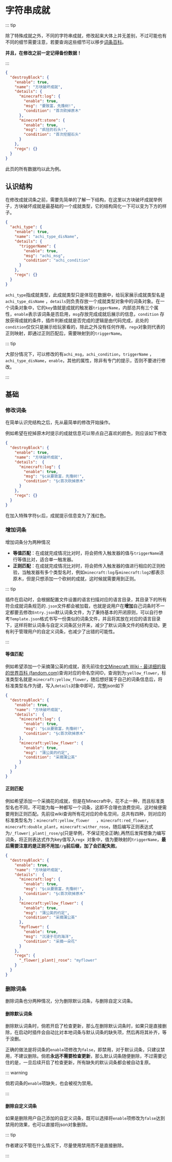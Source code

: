 # 字符串成就



::: tip

除了特殊成就之外，不同的字符串成就，修改起来大体上并无差别，不过可能也有不同的细节需要注意，若要查询这些细节可以移步[词条百科](../entry/README.md)。

**并且，在修改之前一定记得备份数据！**

:::

```json
{
  "destroyBlock": {
    "enable": true,
    "name": "方块破坏成就",
    "details": {
      "minecraft:log": {
        "enable": true,
        "msg": "要致富，先撸树!",
        "condition": "首次砍掉原木"
      },
      "minecraft:stone": {
        "enable": true,
        "msg": "疯狂的石头!",
        "condition": "首次挖掘石头"
      }
    },
    "regx": {}
  }
}
```

此页的所有数据均以此为例。



## 认识结构

在修改成就词条之前，需要先简单的了解一下结构，在这里以方块破坏成就举例子，方块破坏成就是最基础的一个成就类型，它的结构简化一下可以变为下方的样子。

```json
{
  "achi_type": {
    "enable": true,
    "name": "achi_type_disName",
    "details": {
      "triggerName": {
        "enable": true,
        "msg": "achi_msg",
        "condition": "achi_condition"
      }
    },
    "regx": {}
  }
}
```

`achi_type`指成就类型，此成就类型只是体现在数据中，给玩家展示成就类型名是`achi_type_disName` ，`details`则负责存放一个成就类型对象中的词条对象。在一个词条对象中，它的`key`值就是成就的触发器`triggerName`，内部总共有三个属性，`enable`表示该词条是否启用，`msg`存放完成成就后展示的信息，`condition` 存放获得成就的条件，插件判断成就是否完成的逻辑是由代码完成，此处的`condition`仅仅只是展示给玩家看的，除此之外没有任何作用，`regx`对象则代表的正则映射，即通过正则匹配后，需要映射到的`triggerName`。

::: tip

大部分情况下，可以修改的有`achi_msg`，`achi_condition`，`triggerName` ，`achi_type_disName`，`enable`，其他的属性，除非有专门的提示，否则不要进行修改。

:::



## 基础



### 修改词条

在简单认识完结构之后，先从最简单的修改开始操作。

例如希望在挖掉原木时提示的成就信息可以带点自己喜欢的颜色，则应该如下修改

```json
{
  "destroyBlock": {
    "enable": true,
    "name": "方块破坏成就",
    "details": 	{
      "minecraft:log": {
        "enable": true,
        "msg": "§c从要致富，先撸树!",
        "condition": "§c首次砍掉原木"
      }
    },
    "regx": {}
  }
}
```

在加入特殊字符`§c`后，成就提示信息变为了浅红色。



### 增加词条

 增加词条分为两种情况

- **等值匹配**：在成就完成情况比对时，将会把传入触发器的值与`triggerName`进行等值比对，适合单一触发器。
- **正则匹配**：在成就完成情况比对时，将会把传入触发器的值进行相应的正则检验，当触发器有多个类型名时，例如`minecraft:log`与`minecraft:log2`都表示原木，但是只想添加一个砍树的成就，这时候就需要用到正则。



::: tip

插件在启动时，会根据配置文件设置的语言扫描对应的语言目录，其目录下的所有符合成就词条规范的`.json`文件都会被加载，也就是说用户在**增加**自己词条时不一定都要去修改`Entry.json`默认词条文件，为了秉持基本的开闭原则，可以自行参考`Template.json`格式书写一份类似的词条文件，并且将其放在对应的语言目录下，这样将默认词条与自定义词条区分开来，减少了默认词条文件的结构变动，更有利于管理用户的自定义词条，也减少了出错的可能性。

:::



#### 等值匹配

例如希望添加一个采摘蒲公英的成就，首先前往[中文Minecraft Wiki - 最详细的我的世界百科 (fandom.com)](https://minecraft.fandom.com/zh/wiki/Minecraft_Wiki)查询对应的命名空间ID，查询到为:`yellow_flower`，标准类型名就是:`minecraft:yellow_flower`，随后想好属于自己的词条信息后，将标准类型名作为键，写入`details`对象中即可，完整json如下

```json
{
  "destroyBlock": {
    "enable": true,
    "name": "方块破坏成就",
    "details": 	{
      "minecraft:log": {
        "enable": true,
        "msg": "§c从要致富，先撸树!",
        "condition": "§c首次砍掉原木"
      },
      "minecraft:yellow_flower": {
        "enable": true,
        "msg": "蒲公英的约定",
        "condition": "采摘蒲公英"
      }
    }
  }
}
```



#### 正则匹配

例如希望添加一个采摘花的成就，但是在Minecraft中，花不止一种，而且标准类型名也不同，不可能为每一种都写一个词条，这即不合理也浪费空间，这时候便需要用到正则匹配。先前往wiki查询所有花对应的命名空间，总共有四种，则对应的标准类型名为：`minecraft:yellow_flower	`，`minecraft:red_flower`，`minecraft:double_plant`，`minecraft:wither_rose`，随后编写正则表达式为`/_flower|_plant|_rose/g`(只是举例，不保证完全正确),再然后发挥想象力编写词条，将正则表达式作为key值写入`regx `对象中，值为要映射的`triggerName`，**最后需要注意的是正则不用加`//g`前后缀，加了会匹配失败**。

```json
{
  "destroyBlock": {
    "enable": true,
    "name": "方块破坏成就",
    "details": 	{
      "minecraft:log": {
        "enable": true,
        "msg": "§c从要致富，先撸树!",
        "condition": "§c首次砍掉原木"
      },
      "minecraft:yellow_flower": {
        "enable": true,
        "msg": "蒲公英的约定",
        "condition": "采摘蒲公英"
      },
      "myflower": {
        "enable": true,
        "msg": "沉浸于花的海洋",
        "condition": "采摘一朵花"
      }
    },
    "regx": {
      "_flower|_plant|_rose": "myflower"
    }
  }
}
```



### 删除词条

删除词条也分两种情况，分为删除默认词条，与删除自定义词条。



#### 删除默认词条

删除默认词条时，倘若开启了检查更新，那么在删除默认词条时，如果只是直接删除，在启动时插件会自动比对本地词条与默认词条的缺失项，然后再将其补齐，等于没删。

正确的做法是将词条的`enable`项修改为`false`，即禁用，对于默认词条，只建议禁用，不建议删除。倘若**永远不需要检查更新**，那么默认词条随便删除，不过需要记住的是，一旦后续开启了检查更新，所有缺失的默认词条都会被自动复原。



::: warning

倘若词条的`enable`项缺失，也会被视为禁用。

:::

#### 删除自定义词条

如果是删除用户自己添加的自定义词条，既可以选择将`enable`项修改为`false`达到禁用的效果，也可以直接将json对象删除。



::: tip

作者建议不管在什么情况下，尽量使用禁用而不是直接删除。

:::
